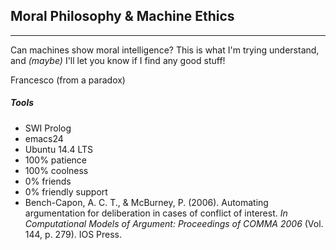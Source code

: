 ## Moral Philosophy & Machine Ethics
---------------------------------------------------------------------------------------------
Can machines show moral intelligence?
This is what I'm trying understand, and _(maybe)_ I'll let you know if I find any good stuff!

Francesco (from a paradox)

##### Tools
* SWI Prolog
* emacs24
* Ubuntu 14.4 LTS
* 100% patience
* 100% coolness
* 0% friends
* 0% friendly support
* Bench-Capon, A. C. T., & McBurney, P. (2006). Automating
argumentation for deliberation in cases of conflict of interest. 
_In Computational Models of Argument: Proceedings of COMMA 2006_ (Vol. 144, p. 279). IOS Press.
